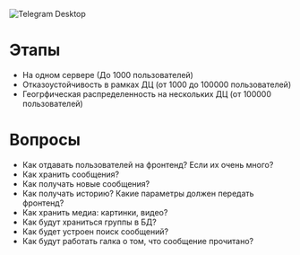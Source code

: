 ![Telegram Desktop](https://cdn.lifehacker.ru/wp-content/uploads/2017/01/b230905e577f9cc2de_1484214907.jpg)


# Этапы
* На одном сервере (До 1000 пользователей)
* Отказоустойчивость в рамках ДЦ (от 1000 до 100000 пользователей)
* Геогрфическая распределенность на нескольких ДЦ (от 100000 пользователей)

# Вопросы
* Как отдавать пользователей на фронтенд? Если их очень много?
* Как хранить сообщения?
* Как получать новые сообщения?
* Как получать историю? Какие параметры должен передать фронтенд?
* Как хранить медиа: картинки, видео?
* Как будут храниться группы в БД?
* Как будет устроен поиск сообщений?
* Как будут работать галка о том, что сообщение прочитано?
